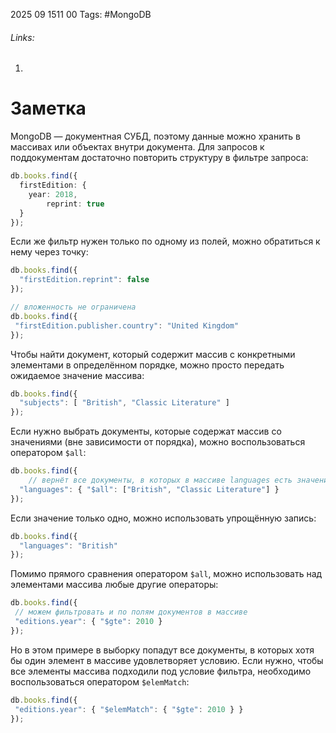 2025 09 1511 00
Tags: #MongoDB 
###### Links: 
1) 
# Заметка
MongoDB — документная СУБД, поэтому данные можно хранить в массивах или объектах внутри документа.
Для запросов к поддокументам достаточно повторить структуру в фильтре запроса:
```ts
db.books.find({
  firstEdition: {
    year: 2018,
        reprint: true        
  }
});
```
Если же фильтр нужен только по одному из полей, можно обратиться к нему через точку:
```ts
db.books.find({
  "firstEdition.reprint": false
});

// вложенность не ограничена
db.books.find({
 "firstEdition.publisher.country": "United Kingdom"
});
```
Чтобы найти документ, который содержит массив с конкретными элементами в определённом порядке, можно просто передать ожидаемое значение массива:
```ts
db.books.find({
  "subjects": [ "British", "Classic Literature" ]
});
```
Если нужно выбрать документы, которые содержат массив со значениями (вне зависимости от порядка), можно воспользоваться оператором `$all`:
```ts
db.books.find({
    // вернёт все документы, в которых в массиве languages есть значение "British" или "Classic Literature" 
  "languages": { "$all": ["British", "Classic Literature"] }
});
```
Если значение только одно, можно использовать упрощённую запись:
```ts
db.books.find({
  "languages": "British"
});
```
Помимо прямого сравнения оператором `$all`, можно использовать над элементами массива любые другие операторы:
```ts
db.books.find({
 // можем фильтровать и по полям документов в массиве
 "editions.year": { "$gte": 2010 }
});
```
Но в этом примере в выборку попадут все документы, в которых хотя бы один элемент в массиве удовлетворяет условию. Если нужно, чтобы все элементы массива подходили под условие фильтра, необходимо воспользоваться оператором `$elemMatch`:
```ts
db.books.find({
 "editions.year": { "$elemMatch": { "$gte": 2010 } }
});
```